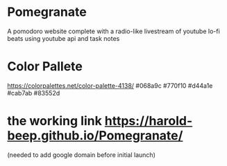 # Pomegranate
A pomodoro website complete with a radio-like livestream of youtube lo-fi beats using youtube api and task notes

# Color Pallete
https://colorpalettes.net/color-palette-4138/
#068a9c
#770f10
#d44a1e
#cab7ab
#83552d


# the working link https://harold-beep.github.io/Pomegranate/
(needed to add google domain before initial launch)

